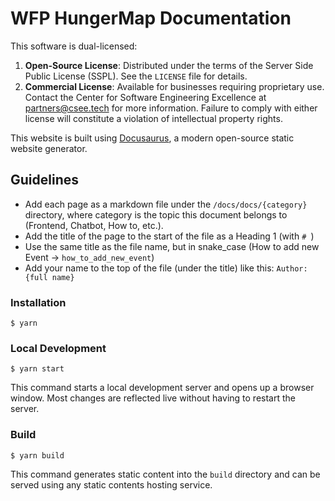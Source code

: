 # WFP HungerMap Documentation

This software is dual-licensed:
1. **Open-Source License**: Distributed under the terms of the Server Side Public License (SSPL). See the `LICENSE` file for details.
2. **Commercial License**: Available for businesses requiring proprietary use. Contact the Center for Software Engineering Excellence at partners@csee.tech for more information.
Failure to comply with either license will constitute a violation of intellectual property rights.

This website is built using [Docusaurus](https://docusaurus.io/), a modern open-source static website generator.

## Guidelines

- Add each page as a markdown file under the `/docs/docs/{category}` directory, where category is the topic this document belongs to (Frontend, Chatbot, How to, etc.).
- Add the title of the page to the start of the file as a Heading 1 (with `# `)
- Use the same title as the file name, but in snake_case (How to add new Event -> `how_to_add_new_event`)
- Add your name to the top of the file (under the title) like this: `Author: {full name}`

### Installation

```
$ yarn
```

### Local Development

```
$ yarn start
```

This command starts a local development server and opens up a browser window. Most changes are reflected live without having to restart the server.

### Build

```
$ yarn build
```

This command generates static content into the `build` directory and can be served using any static contents hosting service.

